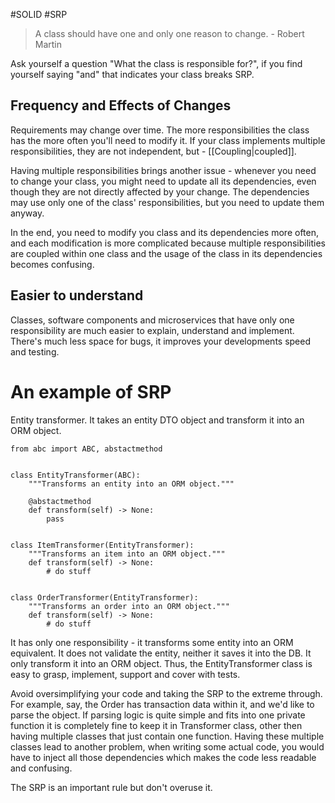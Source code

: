 #SOLID #SRP

>A class should have one and only one reason to change. - Robert Martin

Ask yourself a question "What the class is responsible for?", if you find yourself saying "and" that indicates your class breaks SRP.

## Frequency and Effects of Changes
Requirements may change over time.
The more responsibilities the class has the more often you'll need to modify it.
If your class implements multiple responsibilities, they are not independent, but - [[Coupling|coupled]].

Having multiple responsibilities brings another issue - whenever you need to change your class, you might need to update all its dependencies, even though they are not directly affected by your change.
The dependencies may use only one of the class' responsibilities, but you need to update them anyway.

In the end, you need to modify you class and its dependencies more often, and each modification is more complicated because multiple responsibilities are coupled within one class and the usage of the class in its dependencies becomes confusing.

## Easier to understand
Classes, software components and microservices that have only one responsibility are much easier to explain, understand and implement.
There's much less space for bugs, it improves your developments speed and testing.

# An example of SRP

Entity transformer. It takes an entity DTO object and transform it into an ORM object.

```
from abc import ABC, abstactmethod


class EntityTransformer(ABC):
	"""Transforms an entity into an ORM object."""

	@abstactmethod
	def transform(self) -> None:
		pass


class ItemTransformer(EntityTransformer):
	"""Transforms an item into an ORM object."""
	def transform(self) -> None:
		# do stuff


class OrderTransformer(EntityTransformer):
	"""Transforms an order into an ORM object."""
	def transform(self) -> None:
		# do stuff
```

It has only one responsibility - it transforms some entity into an ORM equivalent.
It does not validate the entity, neither it saves it into the DB. It only transform it into an ORM object.
Thus, the EntityTransformer class is easy to grasp, implement, support and cover with tests.

Avoid oversimplifying your code and taking the SRP to the extreme through.
For example, say, the Order has transaction data within it, and we'd like to parse the object. If parsing logic is quite simple and fits into one private function it is completely fine to keep it in Transformer class, other then having multiple classes that just contain one function. Having these multiple classes lead to another problem, when writing some actual code, you would have to inject all those dependencies which makes the code less readable and confusing.

The SRP is an important rule but don't overuse it.